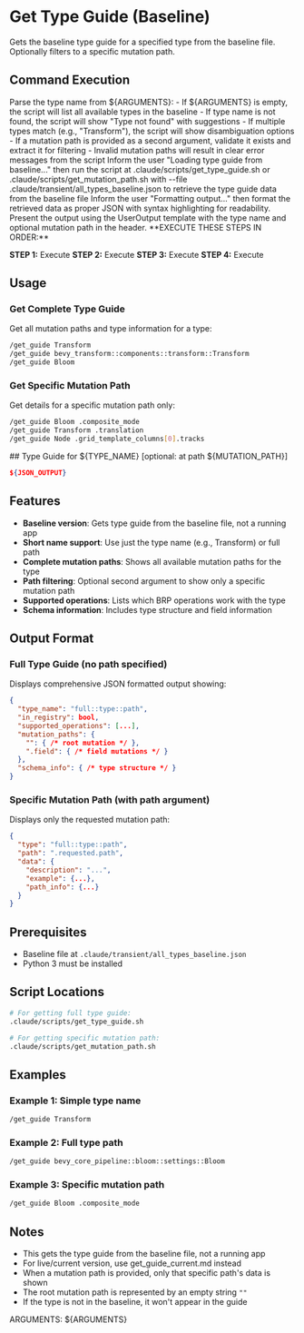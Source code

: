 # Get Type Guide (Baseline)

Gets the baseline type guide for a specified type from the baseline file. Optionally filters to a specific mutation path.

## Command Execution

<ParseArguments>
Parse the type name from ${ARGUMENTS}:
- If ${ARGUMENTS} is empty, the script will list all available types in the baseline
- If type name is not found, the script will show "Type not found" with suggestions
- If multiple types match (e.g., "Transform"), the script will show disambiguation options
- If a mutation path is provided as a second argument, validate it exists and extract it for filtering
- Invalid mutation paths will result in clear error messages from the script
</ParseArguments>

<ExecuteScript>
Inform the user "Loading type guide from baseline..." then run the script at .claude/scripts/get_type_guide.sh or .claude/scripts/get_mutation_path.sh with --file .claude/transient/all_types_baseline.json to retrieve the type guide data from the baseline file
</ExecuteScript>

<FormatOutput>
Inform the user "Formatting output..." then format the retrieved data as proper JSON with syntax highlighting for readability.
</FormatOutput>

<DisplayResults>
Present the output using the UserOutput template with the type name and optional mutation path in the header.
</DisplayResults>

<ExecutionSteps>
**EXECUTE THESE STEPS IN ORDER:**

**STEP 1:** Execute <ParseArguments/>
**STEP 2:** Execute <ExecuteScript/>
**STEP 3:** Execute <FormatOutput/>
**STEP 4:** Execute <DisplayResults/>
</ExecutionSteps>

## Usage

### Get Complete Type Guide
Get all mutation paths and type information for a type:

```bash
/get_guide Transform
/get_guide bevy_transform::components::transform::Transform
/get_guide Bloom
```

### Get Specific Mutation Path
Get details for a specific mutation path only:

```bash
/get_guide Bloom .composite_mode
/get_guide Transform .translation
/get_guide Node .grid_template_columns[0].tracks
```

<UserOutput>
## Type Guide for ${TYPE_NAME} [optional: at path ${MUTATION_PATH}]

```json
${JSON_OUTPUT}
```
</UserOutput>

## Features

- **Baseline version**: Gets type guide from the baseline file, not a running app
- **Short name support**: Use just the type name (e.g., Transform) or full path
- **Complete mutation paths**: Shows all available mutation paths for the type
- **Path filtering**: Optional second argument to show only a specific mutation path
- **Supported operations**: Lists which BRP operations work with the type
- **Schema information**: Includes type structure and field information

## Output Format

### Full Type Guide (no path specified)
Displays comprehensive JSON formatted output showing:

```json
{
  "type_name": "full::type::path",
  "in_registry": bool,
  "supported_operations": [...],
  "mutation_paths": {
    "": { /* root mutation */ },
    ".field": { /* field mutations */ }
  },
  "schema_info": { /* type structure */ }
}
```

### Specific Mutation Path (with path argument)
Displays only the requested mutation path:

```json
{
  "type": "full::type::path",
  "path": ".requested.path",
  "data": {
    "description": "...",
    "example": {...},
    "path_info": {...}
  }
}
```

## Prerequisites

- Baseline file at `.claude/transient/all_types_baseline.json`
- Python 3 must be installed

## Script Locations

```bash
# For getting full type guide:
.claude/scripts/get_type_guide.sh

# For getting specific mutation path:
.claude/scripts/get_mutation_path.sh
```

## Examples

### Example 1: Simple type name
```bash
/get_guide Transform
```

### Example 2: Full type path
```bash
/get_guide bevy_core_pipeline::bloom::settings::Bloom
```

### Example 3: Specific mutation path
```bash
/get_guide Bloom .composite_mode
```

## Notes

- This gets the type guide from the baseline file, not a running app
- For live/current version, use get_guide_current.md instead
- When a mutation path is provided, only that specific path's data is shown
- The root mutation path is represented by an empty string `""`
- If the type is not in the baseline, it won't appear in the guide

ARGUMENTS: ${ARGUMENTS}

